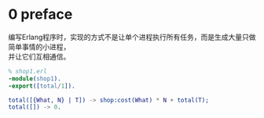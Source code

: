 # 0 preface

编写Erlang程序时，实现的方式不是让单个进程执行所有任务，而是生成大量只做简单事情的小进程，  
并让它们互相通信。

```erl
% shop1.erl
-module(shop1).
-export([total/1]).

total([{What, N} | T]) -> shop:cost(What) * N + total(T);
total([]) -> 0.

```
